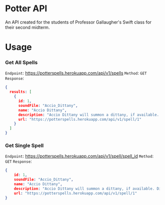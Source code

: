 # Potter API 
An API created for the students of Professor Gallaugher's Swift class for their second midterm. 

# Usage

### Get All Spells
`Endpoint`: https://potterspells.herokuapp.com/api/v1/spells
`Method`: `GET`
`Response`:

```json
{
  results: [
    {
      id: 1,
      soundFile: "Accio_Dittany",
      name: "Accio Dittany",
      description: "Accio Dittany will summon a dittany, if available. Dittany is a magical plant used in Potion-Making, and is a powerful healing herb and restorative. Use this when you are injured and need healing.",
      url: "https://potterspells.herokuapp.com/api/v1/spell/1"
    }
  ]
}
```

### Get Single Spell
`Endpoint`: https://potterspells.herokuapp.com/api/v1/spell/spell_id
`Method`: `GET`
`Response`:

```json
{
    id: 1,
    soundFile: "Accio_Dittany",
    name: "Accio Dittany",
    description: "Accio Dittany will summon a dittany, if available. Dittany is a magical plant used in Potion-Making, and is a powerful healing herb and restorative. Use this when you are injured and need healing.",
    url: "https://potterspells.herokuapp.com/api/v1/spell/1"
}
```